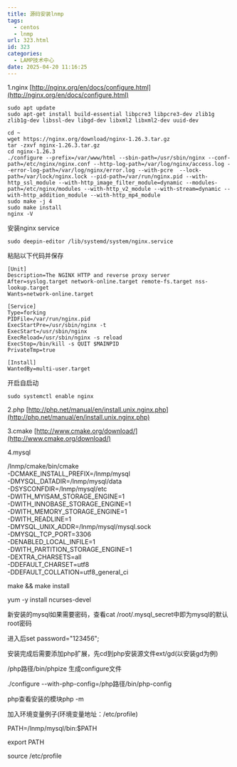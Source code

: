 ```yaml
---
title: 源码安装lnmp
tags:
  - centos
  - lnmp
url: 323.html
id: 323
categories:
  - LAMP技术中心
date: 2025-04-20 11:16:25
---
```


1.nginx [http://nginx.org/en/docs/configure.html](http://nginx.org/en/docs/configure.html)

```
sudo apt update
sudo apt-get install build-essential libpcre3 libpcre3-dev zlib1g zlib1g-dev libssl-dev libgd-dev libxml2 libxml2-dev uuid-dev

cd ~
wget https://nginx.org/download/nginx-1.26.3.tar.gz
tar -zxvf nginx-1.26.3.tar.gz
cd nginx-1.26.3
./configure --prefix=/var/www/html --sbin-path=/usr/sbin/nginx --conf-path=/etc/nginx/nginx.conf --http-log-path=/var/log/nginx/access.log --error-log-path=/var/log/nginx/error.log --with-pcre  --lock-path=/var/lock/nginx.lock --pid-path=/var/run/nginx.pid --with-http_ssl_module --with-http_image_filter_module=dynamic --modules-path=/etc/nginx/modules --with-http_v2_module --with-stream=dynamic --with-http_addition_module --with-http_mp4_module
sudo make -j 4
sudo make install
nginx -V
```
安装nginx service
```
sudo deepin-editor /lib/systemd/system/nginx.service
```
粘贴以下代码并保存
```
[Unit]
Description=The NGINX HTTP and reverse proxy server
After=syslog.target network-online.target remote-fs.target nss-lookup.target
Wants=network-online.target

[Service]
Type=forking
PIDFile=/var/run/nginx.pid
ExecStartPre=/usr/sbin/nginx -t
ExecStart=/usr/sbin/nginx
ExecReload=/usr/sbin/nginx -s reload
ExecStop=/bin/kill -s QUIT $MAINPID
PrivateTmp=true

[Install]
WantedBy=multi-user.target
```
开启自启动
```
sudo systemctl enable nginx
```

2.php [http://php.net/manual/en/install.unix.nginx.php](http://php.net/manual/en/install.unix.nginx.php)

3.cmake [http://www.cmake.org/download/](http://www.cmake.org/download/)

4.mysql

/lnmp/cmake/bin/cmake \
-DCMAKE\_INSTALL\_PREFIX=/lnmp/mysql \
-DMYSQL_DATADIR=/lnmp/mysql/data \
-DSYSCONFDIR=/lnmp/mysql/etc \
-DWITH\_MYISAM\_STORAGE_ENGINE=1 \
-DWITH\_INNOBASE\_STORAGE_ENGINE=1 \
-DWITH\_MEMORY\_STORAGE_ENGINE=1 \
-DWITH_READLINE=1 \
-DMYSQL\_UNIX\_ADDR=/lnmp/mysql/mysql.sock \
-DMYSQL\_TCP\_PORT=3306 \
-DENABLED\_LOCAL\_INFILE=1 \
-DWITH\_PARTITION\_STORAGE_ENGINE=1 \
-DEXTRA_CHARSETS=all \
-DDEFAULT_CHARSET=utf8 \
-DDEFAULT\_COLLATION=utf8\_general_ci

make && make install

yum -y install ncurses-devel

新安装的mysql如果需要密码，查看cat /root/.mysql_secret中即为mysql的默认root密码

进入后set password="123456";

安装完成后需要添加php扩展，先cd到php安装源文件ext/gd(以安装gd为例)

/php路径/bin/phpize 生成configure文件

./configure --with-php-config=/php路径/bin/php-config

php查看安装的模块php -m

加入环境变量例子(环境变量地址：/etc/profile)

PATH=/lnmp/mysql/bin:$PATH

export PATH

source /etc/profile